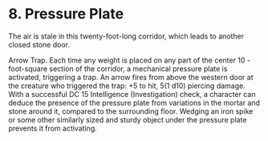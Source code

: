 # 8. Pressure Plate

The air is stale in this twenty-foot-long corridor, which leads to another closed stone door.

Arrow Trap. Each time any weight is placed on any part of the center 10 -foot-square section of the corridor, a mechanical pressure plate is activated, triggering a trap. An arrow fires from above the western door at the creature who triggered the trap: +5 to hit, $5(1 \mathrm{~d} 10)$ piercing damage.
With a successful DC 15 Intelligence (Investigation) check, a character can deduce the presence of the pressure plate from variations in the mortar and stone around it, compared to the surrounding floor. Wedging an iron spike or some other similarly sized and sturdy object under the pressure plate prevents it from activating.